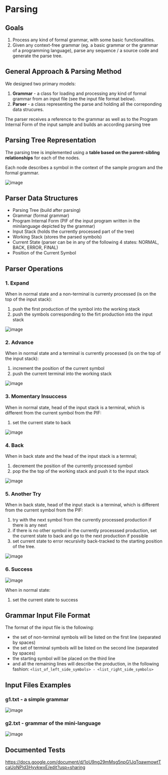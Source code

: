 # Parsing 

## Goals

1. Process any kind of formal grammar, with some basic functionalities.
2. Given any context-free grammar (eg. a basic grammar or the grammar of a programming language), parse any sequence / a source code and generate the parse tree.

## General Approach & Parsing Method

We designed two primary models:

1. **Grammar** - a class for loading and processing any kind of formal grammar from an input file (see the input file format below).
2. **Parser** - a class representing the parse and holding all the correponding data strucures.

The parser receives a reference to the grammar as well as to the Program Internal Form of the input sample and builds an according parsing tree

## Parsing Tree Representation

The parsing tree is implemented using a **table based on the parent-sibling relationships** for each of the nodes.

Each node describes a symbol in the context of the sample program and the formal grammar.

![image](https://user-images.githubusercontent.com/52594991/144616103-4978a3a5-f526-4b7a-b6d5-f4e57a833499.png)

## Parser Data Structures

* Parsing Tree (build after parsing)
* Grammar (formal grammar)
* Program Internal Form (PIF of the input program written in the minilanguage depicted by the grammar)
* Input Stack (holds the currently processed part of the tree)
* Working Stack (stores the parsed symbols)
* Current State (parser can be in any of the following 4 states: NORMAL, BACK, ERROR, FINAL)
* Position of the Current Symbol

## Parser Operations

### 1. Expand

When in normal state and a non-terminal is currenty processed (is on the top of the input stack):
   1. push the first production of the symbol into the working stack
   2. push the symbols corresponding to the firt production into the input stack

![image](https://user-images.githubusercontent.com/52594991/144620319-862ff1a3-9b99-4a39-bf1d-e3c5adfe6a1f.png)

### 2. Advance

When in normal state and a terminal is currently processed (is on the top of the input stack):
   1. increment the position of the current symbol
   2. push the current terminal into the working stack

![image](https://user-images.githubusercontent.com/52594991/144620381-16193216-1fc5-4fd6-a49c-55bc0ab1bcd6.png)

### 3. Momentary Insuccess

When in normal state, head of the input stack is a terminal, which is different from the current symbol from the PIF:
  1. set the current state to back


![image](https://user-images.githubusercontent.com/52594991/144620467-777b5dc7-4d23-495a-8c42-029f33b10636.png)

### 4. Back

When in back state and the head of the input stack is a termnal;
  1. decrement the position of the currently processed symbol
  2. pop the the top of the working stack and push it to the input stack

![image](https://user-images.githubusercontent.com/52594991/144620535-86e39d68-34b1-42d1-95a4-813bbe42febc.png)

### 5. Another Try

When in back state, head of the input stack is a terminal, which is different from the current symbol from the PIF:
  1. try with the next symbol from the currently processed production if there is any next
  2. if there is no other symbol in the currently processsed production, set the current state to back and go to the next production if possible
  3. set current state to error recursivity back-tracked to the starting position of the tree.

![image](https://user-images.githubusercontent.com/52594991/144620605-64f6c56f-3838-41cf-a532-b2c43094d613.png)

### 6. Success
![image](https://user-images.githubusercontent.com/52594991/144620670-cb8ced70-d1fe-4b0a-a7ed-f3464dc064e0.png)

When in normal state:
  1. set the current state to success

## Grammar Input File Format

The format of the input file is the following:
* the set of non-terminal symbols will be listed on the first line (separated by spaces)
* the set of terminal symbols will be listed on the second line (separated by spaces)
* the starting symbol will be placed on the third line
* and all the remaining lines will describe the production, in the following fashion: `<list_of_left_side_symbols> - <list_right_side_symbols>`

## Input Files Examples
### g1.txt - a simple grammar
![image](https://user-images.githubusercontent.com/52594991/142611694-8f579db8-0884-4504-80ca-78418d2ed7df.png)

### g2.txt - grammar of the mini-language
![image](https://user-images.githubusercontent.com/52594991/144614412-3101203e-18a7-4a0d-b163-c51ae109e404.png)

## Documented Tests

https://docs.google.com/document/d/1oU9ng29mMsg5npG1JqTqawmowtTcaUoNPld3HyvkwxE/edit?usp=sharing
